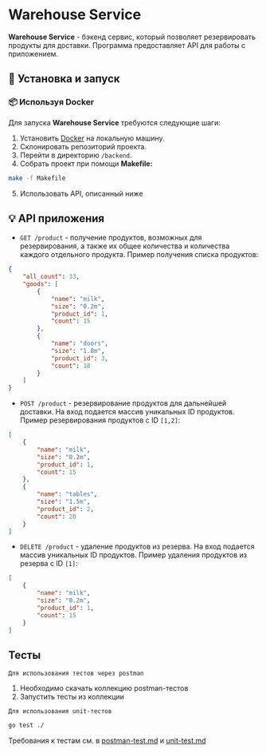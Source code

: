 # Warehouse Service

**Warehouse Service** - бэкенд сервис, который позволяет резервировать продукты для доставки. 
Программа предоставляет API для работы с приложением.

## :checkered_flag: Установка и запуск

### :package: Используя Docker

Для запуска **Warehouse Service** требуются следующие шаги:

1. Установить [Docker](https://www.docker.com/) на локальную машину.
2. Склонировать репозиторий проекта.
3. Перейти в директорию `/backend`.
4. Собрать проект при помощи **Makefile:**
```bash
make -f Makefile
```
5. Использовать API, описанный ниже

## :bulb: API приложения

- ```GET /product``` - получение продуктов, возможных для резервирования, а также их общее количества и количества
каждого отдельного продукта. Пример получения списка продуктов:
```json
{
    "all_count": 33,
    "goods": [
        {
            "name": "milk",
            "size": "0.2m",
            "product_id": 1,
            "count": 15
        },
        {
            "name": "doors",
            "size": "1.8m",
            "product_id": 3,
            "count": 18
        }
    ]
}
```
- ```POST /product``` - резервирование продуктов для дальнейшей доставки. На вход подается массив уникальных ID продуктов.
Пример резервирования продуктов с ID `[1,2]`:
```json
[
    {
        "name": "milk",
        "size": "0.2m",
        "product_id": 1,
        "count": 15
    },
    {
        "name": "tables",
        "size": "1.5m",
        "product_id": 2,
        "count": 20
    }
]
```
- ```DELETE /product``` - удаление продуктов из резерва. На вход подается массив уникальных ID продуктов. 
Пример удаления продуктов из резерва с ID `[1]`:
```json
[
    {
        "name": "milk",
        "size": "0.2m",
        "product_id": 1,
        "count": 15
    }
]
```

## Тесты
`Для использования тестов через postman`
1. Необходимо скачать коллекцию postman-тестов
2. Запустить тесты из коллекции

`Для использования unit-тестов`
```bash
go test ./
```
Требования к тестам см. в [postman-test.md](/backend/doc/postman-test.md) и [unit-test.md](/backend/doc/unit-test.md)



